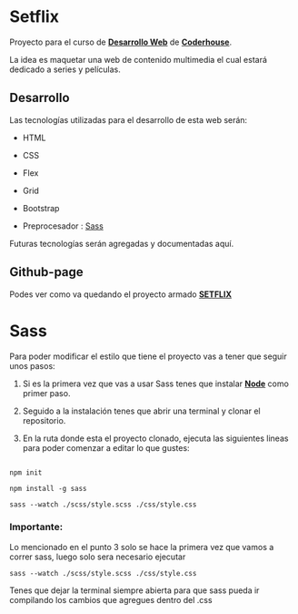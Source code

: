   

# Setflix

  

  

Proyecto para el curso de [**Desarrollo Web**](https://www.coderhouse.com/online/desarrollo-web-online) de [**Coderhouse**](https://www.coderhouse.com/).

  

  

La idea es maquetar una web de contenido multimedia el cual estará dedicado a series y películas.

  

  

## Desarrollo

  

Las tecnologías utilizadas para el desarrollo de esta web serán:

  

- HTML

  

- CSS

  

- Flex

  

- Grid

  

- Bootstrap

  

- Preprocesador : [Sass](#id1)

  

Futuras tecnologías serán agregadas y documentadas aquí.

  

  

## Github-page

  

Podes ver como va quedando el proyecto armado [**SETFLIX**](https://roariel.github.io/setflix-mf/)

  

# Sass

  

Para poder modificar el estilo que tiene el proyecto vas a tener que seguir unos pasos:

  

1. Si es la primera vez que vas a usar Sass tenes que instalar [**Node**](https://nodejs.org/es) como primer paso.

  

2. Seguido a la instalación tenes que abrir una terminal y clonar el repositorio.

  

3. En la ruta donde esta el proyecto clonado, ejecuta las siguientes lineas para poder comenzar a editar lo que gustes:

  

```

npm init

npm install -g sass

sass --watch ./scss/style.scss ./css/style.css

```

### Importante:
Lo mencionado en el punto 3 solo se hace la primera vez que vamos a correr sass, luego solo sera necesario ejecutar

```
sass --watch ./scss/style.scss ./css/style.css

```
Tenes que dejar la terminal siempre abierta para que sass pueda ir compilando los cambios que agregues dentro del .css 
